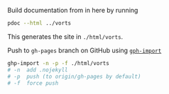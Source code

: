 
Build documentation from in here by running
```bash
pdoc --html ../vorts
```

This generates the site in `./html/vorts`.

Push to `gh-pages` branch on GitHub using [`gph-import`](https://github.com/c-w/ghp-import)
```bash
ghp-import -n -p -f ./html/vorts
# -n  add .nojekyll
# -p  push (to origin/gh-pages by default)
# -f  force push
```
